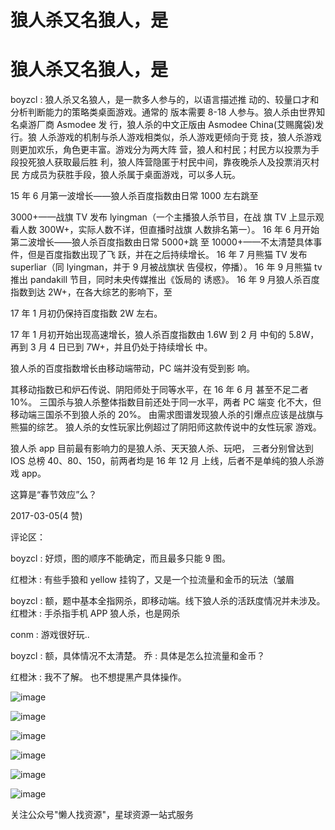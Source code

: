# 狼人杀又名狼人，是

# 狼人杀又名狼人，是

boyzcl : 狼人杀又名狼人，是一款多人参与的，以语言描述推 动的、较量口才和分析判断能力的策略类桌面游戏。通常的 版本需要 8-18 人参与。狼人杀由世界知名桌游厂商 Asmodee 发 行，狼人杀的中文正版由 Asmodee China(艾赐魔袋)发行。狼 人杀游戏的机制与杀人游戏相类似，杀人游戏更倾向于竞 技，狼人杀游戏则更加欢乐，角色更丰富。游戏分为两大阵 营，狼人和村民；村民方以投票为手段投死狼人获取最后胜 利，狼人阵营隐匿于村民中间，靠夜晚杀人及投票消灭村民 方成员为获胜手段，狼人杀属于桌面游戏，可以多人玩。

15 年 6 月第一波增长——狼人杀百度指数由日常 1000 左右跳至

3000+——战旗 TV 发布 lyingman（一个主播狼人杀节目，在战 旗 TV 上显示观看人数 300W+，实际人数不详，但直播时战旗 人数排名第一）。 16 年 6 月开始第二波增长——狼人杀百度指数由日常 5000+跳 至 10000+——不太清楚具体事件，但是百度指数出现了飞 跃，并在之后持续增长。 16 年 7 月熊猫 TV 发布 superliar（同 lyingman，并于 9 月被战旗状 告侵权，停播）。 16 年 9 月熊猫 tv 推出 pandakill 节目，同时未央传媒推出《饭局的 诱惑》。 16 年 9 月狼人杀百度指数到达 2W+，在各大综艺的影响下，至

17 年 1 月初仍保持百度指数 2W 左右。

17 年 1 月初开始出现高速增长，狼人杀百度指数由 1.6W 到 2 月 中旬的 5.8W，再到 3 月 4 日已到 7W+，并且仍处于持续增长 中。

狼人杀的百度指数增长由移动端带动，PC 端并没有受到影 响。

其移动指数已和炉石传说、阴阳师处于同等水平，在 16 年 6 月 甚至不足二者 10%。 三国杀与狼人杀整体指数目前还处于同一水平，两者 PC 端变 化不大，但移动端三国杀不到狼人杀的 20%。 由需求图谱发现狼人杀的引爆点应该是战旗与熊猫的综艺。 狼人杀的女性玩家比例超过了阴阳师这款传说中的女性玩家 游戏。

狼人杀 app 目前最有影响力的是狼人杀、天天狼人杀、玩吧， 三者分别曾达到 IOS 总榜 40、80、150，前两者均是 16 年 12 月 上线，后者不是单纯的狼人杀游戏 app。

这算是“春节效应”么？

2017-03-05(4 赞)

评论区：

boyzcl : 好烦，图的顺序不能确定，而且最多只能 9 图。

红橙沐 : 有些手狼和 yellow 挂钩了，又是一个拉流量和金币的玩法（皱眉

boyzcl : 额，题中基本全指网杀，即移动端。线下狼人杀的活跃度情况并未涉及。 红橙沐 : 手杀指手机 APP 狼人杀，也是网杀

conm : 游戏很好玩..

boyzcl : 额，具体情况不太清楚。 乔 : 具体是怎么拉流量和金币？

红橙沐 : 我不了解。 也不想提黑产具体操作。

![image](img/Image_597.png)

![image](img/Image_598.png)

![image](img/Image_599.png)

![image](img/Image_600.png)

![image](img/Image_601.png)

![image](img/Image_602.png)

关注公众号"懒人找资源"，星球资源一站式服务
